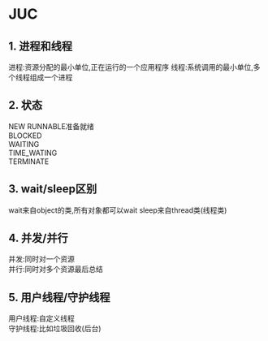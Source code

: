 # JUC  
## 1. 进程和线程  
进程:资源分配的最小单位,正在运行的一个应用程序
线程:系统调用的最小单位,多个线程组成一个进程
## 2. 状态  
NEW
RUNNABLE准备就绪  
BLOCKED  
WAITING  
TIME_WATING  
TERMINATE  
## 3. wait/sleep区别  
wait来自object的类,所有对象都可以wait
sleep来自thread类(线程类)   
## 4. 并发/并行
并发:同时对一个资源  
并行:同时对多个资源最后总结  
## 5. 用户线程/守护线程  
用户线程:自定义线程  
守护线程:比如垃圾回收(后台)  
 

